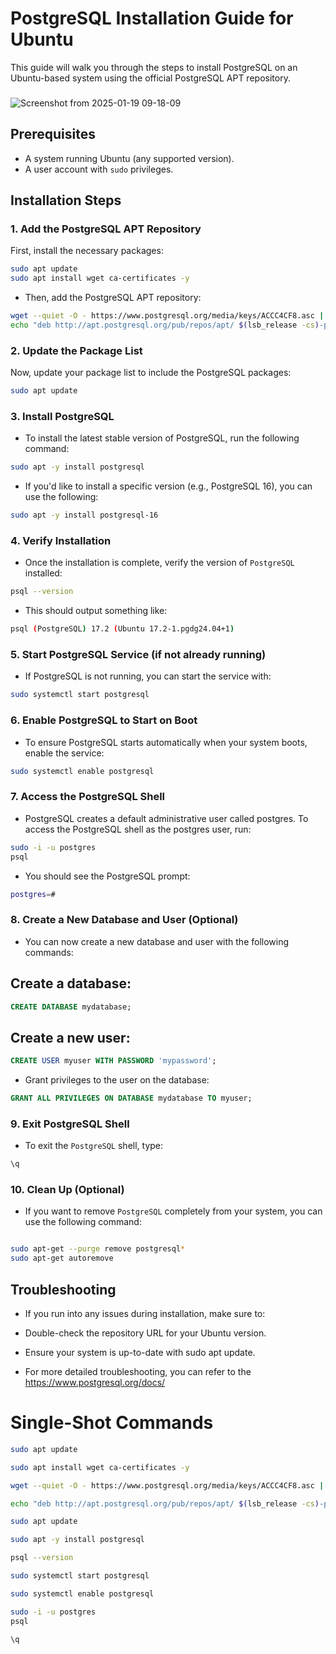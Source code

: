 # PostgreSQL Installation Guide for Ubuntu

This guide will walk you through the steps to install PostgreSQL on an Ubuntu-based system using the official PostgreSQL APT repository. 

###
![Screenshot from 2025-01-19 09-18-09](https://github.com/user-attachments/assets/e29e0b1c-54bb-4379-b9e7-142dae4d6a41)
###

## Prerequisites

- A system running Ubuntu (any supported version).
- A user account with `sudo` privileges.

## Installation Steps

### 1. Add the PostgreSQL APT Repository

First, install the necessary packages:

```bash
sudo apt update
sudo apt install wget ca-certificates -y
```
- Then, add the PostgreSQL APT repository:

```bash
wget --quiet -O - https://www.postgresql.org/media/keys/ACCC4CF8.asc | sudo apt-key add -
echo "deb http://apt.postgresql.org/pub/repos/apt/ $(lsb_release -cs)-pgdg main" | sudo tee /etc/apt/sources.list.d/pgdg.list
```
### 2. Update the Package List
Now, update your package list to include the PostgreSQL packages:

```bash
sudo apt update
```
### 3. Install PostgreSQL
- To install the latest stable version of PostgreSQL, run the following command:

```bash
sudo apt -y install postgresql
```
- If you'd like to install a specific version (e.g., PostgreSQL 16), you can use the following:

```bash
sudo apt -y install postgresql-16
```
### 4. Verify Installation
- Once the installation is complete, verify the version of `PostgreSQL` installed:

```bash
psql --version
```
- This should output something like:

```bash
psql (PostgreSQL) 17.2 (Ubuntu 17.2-1.pgdg24.04+1)
```
### 5. Start PostgreSQL Service (if not already running)
- If PostgreSQL is not running, you can start the service with:

```bash
sudo systemctl start postgresql
```
### 6. Enable PostgreSQL to Start on Boot
- To ensure PostgreSQL starts automatically when your system boots, enable the service:

```bash
sudo systemctl enable postgresql
```
### 7. Access the PostgreSQL Shell
- PostgreSQL creates a default administrative user called postgres. To access the PostgreSQL shell as the postgres user, run:

```bash
sudo -i -u postgres
psql
```
- You should see the PostgreSQL prompt:

```bash
postgres=#
```
### 8. Create a New Database and User (Optional)
- You can now create a new database and user with the following commands:

## Create a database:

```sql
CREATE DATABASE mydatabase;
```
## Create a new user:

```sql
CREATE USER myuser WITH PASSWORD 'mypassword';
```
- Grant privileges to the user on the database:

```sql
GRANT ALL PRIVILEGES ON DATABASE mydatabase TO myuser;
```
### 9. Exit PostgreSQL Shell
- To exit the `PostgreSQL` shell, type:

```sql
\q
```
### 10. Clean Up (Optional)
- If you want to remove `PostgreSQL` completely from your system, you can use the following command:

```bash

sudo apt-get --purge remove postgresql*
sudo apt-get autoremove
```
## Troubleshooting
- If you run into any issues during installation, make sure to:

- Double-check the repository URL for your Ubuntu version.
- Ensure your system is up-to-date with sudo apt update.
- For more detailed troubleshooting, you can refer to the https://www.postgresql.org/docs/


# Single-Shot Commands 
```bash
sudo apt update

sudo apt install wget ca-certificates -y

wget --quiet -O - https://www.postgresql.org/media/keys/ACCC4CF8.asc | sudo apt-key add -

echo "deb http://apt.postgresql.org/pub/repos/apt/ $(lsb_release -cs)-pgdg main" | sudo tee /etc/apt/sources.list.d/pgdg.list

sudo apt update

sudo apt -y install postgresql

psql --version

sudo systemctl start postgresql

sudo systemctl enable postgresql

sudo -i -u postgres
psql

\q
```
